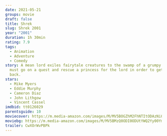 ```yaml
---
date: 2021-05-21
groups: movie
draft: false
title: Shrek
slug: Shrek 2001
year: "2001"
duration: 1h 30min
rating: 7.9
tags:
  - Animation
  - Adventure
  - Comedy
story: A mean lord exiles fairytale creatures to the swamp of a grumpy ogre, who
  must go on a quest and rescue a princess for the lord in order to get his land
  back.
stars:
  - Mike Myers
  - Eddie Murphy
  - Cameron Diaz
  - John Lithgow
  - Vincent Cassel
imdbid: tt0126029
parentsguide: 10
moviecover: https://m.media-amazon.com/images/M/MV5BOGZhM2FhNTItODAzNi00YjA0LWEyN2UtNjJlYWQzYzU1MDg5L2ltYWdlL2ltYWdlXkEyXkFqcGdeQXVyMTQxNzMzNDI@._V1_FMjpg_UX1007_.jpg
moviebg: https://m.media-amazon.com/images/M/MV5BMzQ0ODI0ODUtYWQ2Yy00YmY3LWJhZmMtYjZhMjc2ODE3NTQyXkEyXkFqcGdeQXVyMjMzMDI4MjQ@._V1_FMjpg_UX1280_.jpg
trailer: CwXOrWvPBPk
---
```

